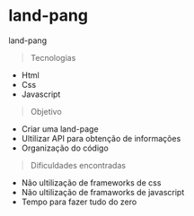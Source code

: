 # land-pang
land-pang

> Tecnologias
* Html
* Css
* Javascript

> Objetivo

* Criar uma land-page
* Ultilizar API para obtenção de informações
* Organização do código

> Dificuldades encontradas

* Não ultilização de frameworks de css
* Não ultilização de framaworks de javascript
* Tempo para fazer tudo do zero

